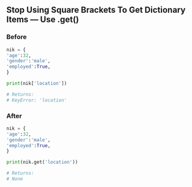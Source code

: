 

## Stop Using Square Brackets To Get Dictionary Items — Use .get()

### Before

```python
nik = {
'age':32,
'gender':'male',
'employed':True,
}

print(nik['location'])

# Returns:
# KeyError: 'location'
```

### After

```python
nik = {
'age':32,
'gender':'male',
'employed':True,
}

print(nik.get('location'))

# Returns:
# None
```
